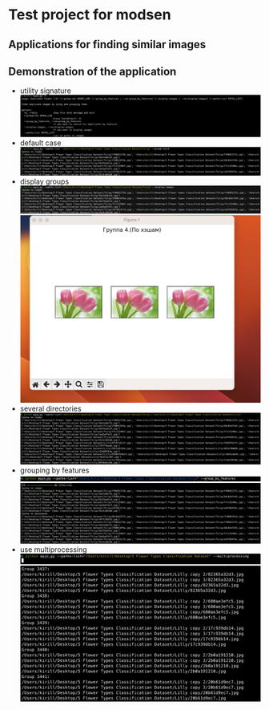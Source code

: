 # Test project for modsen
## Applications for finding similar images

## Demonstration of the application
* utility signature
![](https://github.com/VPG1/test_project_for_modsen/blob/main/images/help.png)
* default case
![](https://github.com/VPG1/test_project_for_modsen/blob/main/images/default.png)
* display groups
![](https://github.com/VPG1/test_project_for_modsen/blob/main/images/display1.png)
![](https://github.com/VPG1/test_project_for_modsen/blob/main/images/display2.png)
* several directories
![](https://github.com/VPG1/test_project_for_modsen/blob/main/images/several_directories.png)
* grouping by features
![](https://github.com/VPG1/test_project_for_modsen/blob/main/images/features1.png)
![](https://github.com/VPG1/test_project_for_modsen/blob/main/images/features2.png)
* use multiprocessing
![](https://github.com/VPG1/test_project_for_modsen/blob/main/images/multiprocessing1.png)
![](https://github.com/VPG1/test_project_for_modsen/blob/main/images/multiprocessing2.png)

